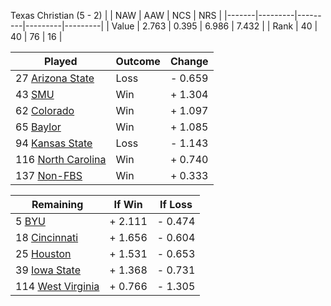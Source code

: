 Texas Christian (5 - 2)
|       |   NAW   |   AAW   |   NCS   |   NRS   |
|-------|---------|---------|---------|---------|
| Value |   2.763 |   0.395 |   6.986 |   7.432 |
| Rank  |      40 |      40 |      76 |      16 |

| Played                    | Outcome    |  Change  |
|---------------------------|------------|----------|
|  27 [Arizona State         ](ArizonaState.md)| Loss       | -  0.659 |
|  43 [SMU                   ](SMU.md)| Win        | +  1.304 |
|  62 [Colorado              ](Colorado.md)| Win        | +  1.097 |
|  65 [Baylor                ](Baylor.md)| Win        | +  1.085 |
|  94 [Kansas State          ](KansasState.md)| Loss       | -  1.143 |
| 116 [North Carolina        ](NorthCarolina.md)| Win        | +  0.740 |
| 137 [Non-FBS               ](NonFBS.md)| Win        | +  0.333 |

| Remaining                 |  If Win  |  If Loss |
|---------------------------|----------|----------|
|   5 [BYU                   ](BYU.md)| +  2.111 | -  0.474 |
|  18 [Cincinnati            ](Cincinnati.md)| +  1.656 | -  0.604 |
|  25 [Houston               ](Houston.md)| +  1.531 | -  0.653 |
|  39 [Iowa State            ](IowaState.md)| +  1.368 | -  0.731 |
| 114 [West Virginia         ](WestVirginia.md)| +  0.766 | -  1.305 |

